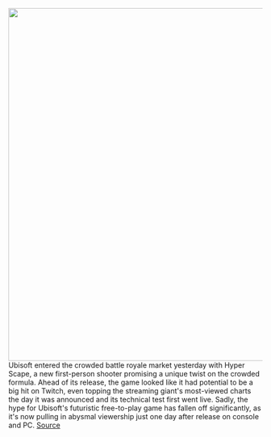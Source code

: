 <img src='https://cdn.vox-cdn.com/thumbor/sojJuRC1OiQ93KZAmZbjaj0iuu4=/0x0:6016x3384/1200x800/filters:focal(2527x1211:3489x2173)/cdn.vox-cdn.com/uploads/chorus_image/image/67194824/hyper_scape_5.0.jpg' width='700px' /><br/>
Ubisoft entered the crowded battle royale market yesterday with Hyper Scape, a new first-person shooter promising a unique twist on the crowded formula. Ahead of its release, the game looked like it had potential to be a big hit on Twitch, even topping the streaming giant's most-viewed charts the day it was announced and its technical test first went live. Sadly, the hype for Ubisoft's futuristic free-to-play game has fallen off significantly, as it's now pulling in abysmal viewership just one day after release on console and PC.
<a href='https://www.theverge.com/2020/8/12/21365476/ubisoft-hyper-scape-twitch-launch-rough-low-viewership-battle-royale'> Source <a/>